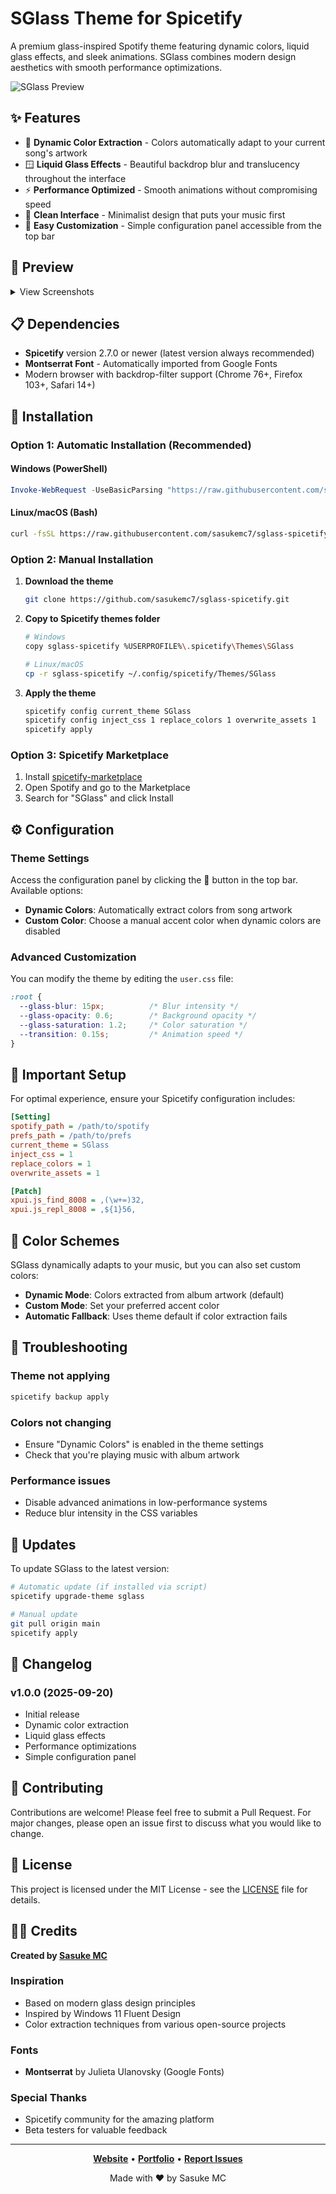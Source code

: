 # SGlass Theme for Spicetify

A premium glass-inspired Spotify theme featuring dynamic colors, liquid glass effects, and sleek animations. SGlass combines modern design aesthetics with smooth performance optimizations.

![SGlass Preview](preview/theme.png)

## ✨ Features

- 🎨 **Dynamic Color Extraction** - Colors automatically adapt to your current song's artwork
- 🪟 **Liquid Glass Effects** - Beautiful backdrop blur and translucency throughout the interface
- ⚡ **Performance Optimized** - Smooth animations without compromising speed
- 🎵 **Clean Interface** - Minimalist design that puts your music first
- 🔧 **Easy Customization** - Simple configuration panel accessible from the top bar

## 📸 Preview

<details>
<summary>View Screenshots</summary>

### Main Interface
![Main Interface](preview/theme.png)

### Configuration Panel
![Configuration](preview/config.png)

</details>

## 📋 Dependencies

- **Spicetify** version 2.7.0 or newer (latest version always recommended)
- **Montserrat Font** - Automatically imported from Google Fonts
- Modern browser with backdrop-filter support (Chrome 76+, Firefox 103+, Safari 14+)

## 🚀 Installation

### Option 1: Automatic Installation (Recommended)

#### Windows (PowerShell)
```powershell
Invoke-WebRequest -UseBasicParsing "https://raw.githubusercontent.com/sasukemc7/sglass-spicetify/main/install.ps1" | Invoke-Expression
```

#### Linux/macOS (Bash)
```bash
curl -fsSL https://raw.githubusercontent.com/sasukemc7/sglass-spicetify/main/install.sh | sh
```

### Option 2: Manual Installation

1. **Download the theme**
   ```bash
   git clone https://github.com/sasukemc7/sglass-spicetify.git
   ```

2. **Copy to Spicetify themes folder**
   ```bash
   # Windows
   copy sglass-spicetify %USERPROFILE%\.spicetify\Themes\SGlass
   
   # Linux/macOS
   cp -r sglass-spicetify ~/.config/spicetify/Themes/SGlass
   ```

3. **Apply the theme**
   ```bash
   spicetify config current_theme SGlass
   spicetify config inject_css 1 replace_colors 1 overwrite_assets 1
   spicetify apply
   ```

### Option 3: Spicetify Marketplace

1. Install [spicetify-marketplace](https://github.com/spicetify/spicetify-marketplace)
2. Open Spotify and go to the Marketplace
3. Search for "SGlass" and click Install

## ⚙️ Configuration

### Theme Settings

Access the configuration panel by clicking the 🎨 button in the top bar. Available options:

- **Dynamic Colors**: Automatically extract colors from song artwork
- **Custom Color**: Choose a manual accent color when dynamic colors are disabled

### Advanced Customization

You can modify the theme by editing the `user.css` file:

```css
:root {
  --glass-blur: 15px;          /* Blur intensity */
  --glass-opacity: 0.6;        /* Background opacity */
  --glass-saturation: 1.2;     /* Color saturation */
  --transition: 0.15s;         /* Animation speed */
}
```

## 🔧 Important Setup

For optimal experience, ensure your Spicetify configuration includes:

```ini
[Setting]
spotify_path = /path/to/spotify
prefs_path = /path/to/prefs
current_theme = SGlass
inject_css = 1
replace_colors = 1
overwrite_assets = 1

[Patch]
xpui.js_find_8008 = ,(\w+=)32,
xpui.js_repl_8008 = ,${1}56,
```

## 🎨 Color Schemes

SGlass dynamically adapts to your music, but you can also set custom colors:

- **Dynamic Mode**: Colors extracted from album artwork (default)
- **Custom Mode**: Set your preferred accent color
- **Automatic Fallback**: Uses theme default if color extraction fails

## 🐛 Troubleshooting

### Theme not applying
```bash
spicetify backup apply
```

### Colors not changing
- Ensure "Dynamic Colors" is enabled in the theme settings
- Check that you're playing music with album artwork

### Performance issues
- Disable advanced animations in low-performance systems
- Reduce blur intensity in the CSS variables

## 🔄 Updates

To update SGlass to the latest version:

```bash
# Automatic update (if installed via script)
spicetify upgrade-theme sglass

# Manual update
git pull origin main
spicetify apply
```

## 📝 Changelog

### v1.0.0 (2025-09-20)
- Initial release
- Dynamic color extraction
- Liquid glass effects
- Performance optimizations
- Simple configuration panel

## 🤝 Contributing

Contributions are welcome! Please feel free to submit a Pull Request. For major changes, please open an issue first to discuss what you would like to change.

## 📄 License

This project is licensed under the MIT License - see the [LICENSE](LICENSE) file for details.

## 👨‍💻 Credits

**Created by [Sasuke MC](https://sasukemc7.com)**

### Inspiration
- Based on modern glass design principles
- Inspired by Windows 11 Fluent Design
- Color extraction techniques from various open-source projects

### Fonts
- **Montserrat** by Julieta Ulanovsky (Google Fonts)

### Special Thanks
- Spicetify community for the amazing platform
- Beta testers for valuable feedback

---

<div align="center">

**[Website](https://sasukemc7.com)** • **[Portfolio](https://sasukemc7.com)** • **[Report Issues](https://github.com/sasukemc7/sglass-spicetify/issues)**

Made with ❤️ by Sasuke MC

</div>